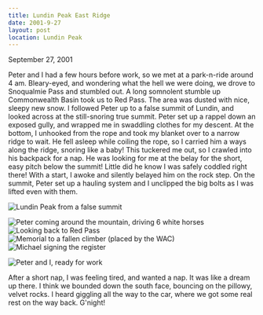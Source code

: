 ```yaml
---
title: Lundin Peak East Ridge
date: 2001-9-27
layout: post
location: Lundin Peak
---
```



September 27, 2001

Peter and I had a few hours before work, so we met at a park-n-ride
around 4 am. Bleary-eyed, and wondering what the hell we were doing,
we drove to Snoqualmie Pass and stumbled out. A long somnolent stumble
up Commonwealth Basin took us to Red Pass. The area was dusted with
nice, sleepy new snow. I followed Peter up to a false summit of
Lundin, and looked across at the still-snoring true summit. Peter set
up a rappel down an exposed gully, and wrapped me in swaddling clothes
for my descent. At the bottom, I unhooked from the rope and took my
blanket over to a narrow ridge to wait. He fell asleep while coiling
the rope, so I carried him a ways along the ridge, snoring like a
baby! This tuckered me out, so I crawled into his backpack for a
nap. He was looking for me at the belay for the short, easy pitch
below the summit!  Little did he know I was safely coddled right
there! With a start, I awoke and silently belayed him on the rock
step. On the summit, Peter set up a hauling system and I unclipped the
big bolts as I was lifted even with them.

![Lundin Peak from a false summit](images/articles/trips/2001/lundin.jpg)

![Peter coming around the mountain, driving 6 white horses](images/articles/trips/2001/peterledge.jpg)
![Looking back to Red Pass](images/articles/trips/2001/routelun.jpg)
![Memorial to a fallen climber (placed by the WAC)](images/articles/trips/2001/plaque2.jpg)
![Michael signing the register](images/articles/trips/2001/register.jpg)

![Peter and I, ready for work](/images/articles/trips/2001/lunsummit.jpg)

After a short nap, I was feeling tired, and wanted a nap. It was like a dream up there. I think
we bounded down the south face, bouncing on the pillowy, velvet rocks. I heard giggling all
the way to the car, where we got some real rest on the way back. G'night!

